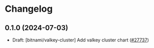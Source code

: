 # Changelog

## 0.1.0 (2024-07-03)

* Draft: [bitnami/valkey-cluster] Add valkey cluster chart ([#27737](https://github.com/bitnami/charts/pull/27737))
